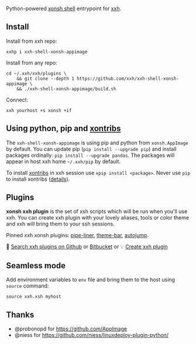 Python-powered [xonsh shell](https://xon.sh) entrypoint for [xxh](https://github.com/xxh/xxh).

## Install

Install from xxh repo:
```
xxhp i xxh-shell-xonsh-appimage
```
Install from any repo:
```
cd ~/.xxh/xxh/plugins \
    && git clone --depth 1 https://github.com/xxh/xxh-shell-xonsh-appimage \
    && ./xxh-shell-xonsh-appimage/build.sh
```
Connect:
``` 
xxh yourhost +s xonsh +if
```

## Using python, pip and [xontribs](https://xon.sh/xontribs.html)

The `xxh-shell-xonsh-appimage` is using pip and python from `xonsh.AppImage` by default. You can update pip (`pip install --upgrade pip`) and install packages ordinally: `pip install --upgrade pandas`. The packages will appear in host xxh home `~/.xxh/pip` by default.

To install [xontribs](https://xon.sh/xontribs.html) in xxh session use `xpip install <package>`. Never use `pip` to install xontribs ([details](https://github.com/xonsh/xonsh/issues/3463)).

## Plugins

**xonsh xxh plugin** is the set of xsh scripts which will be run when you'll use xxh. You can create xxh plugin with your lovely aliases, tools or color theme and xxh will bring them to your ssh sessions.

Pinned xxh xonsh plugins: [pipe-liner](https://github.com/xxh/xxh-plugin-xonsh-pipe-liner), [theme-bar](https://github.com/xxh/xxh-plugin-xonsh-theme-bar), [autojump](https://github.com/xxh/xxh-plugin-xonsh-autojump).

🔎 [Search xxh plugins on Github](https://github.com/search?q=xxh-plugin-xonsh&type=Repositories) or [Bitbucket](https://bitbucket.org/repo/all?name=xxh-plugin-xonsh) or 💡 [Create xxh plugin](https://github.com/xxh/xxh-plugin-xonsh-sample)

## Seamless mode
Add environment variables to `env` file and bring them to the host using `source` command:
```shell script
source xxh.xsh myhost
```
  
## Thanks
* @probonopd for https://github.com/AppImage
* @niess for https://github.com/niess/linuxdeploy-plugin-python/ 
